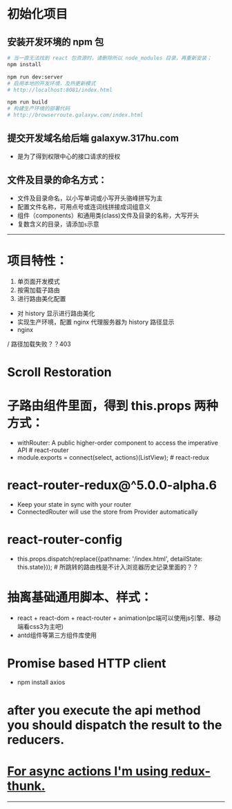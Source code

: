 # 初始化项目

## 安装开发环境的 npm 包
```bash
# 当一直无法找到 react 包资源时，请删除所以 node_modules 目录，再重新安装；
npm install

npm run dev:server
# 启用本地的开发环境，及热更新模式
# http://localhost:8081/index.html

npm run build
# 构建生产环境的部署代码
# http://browserroute.galaxyw.com/index.html

```

## 提交开发域名给后端 galaxyw.317hu.com
- 是为了得到权限中心的接口请求的授权

## 文件及目录的命名方式：
- 文件及目录命名，以小写单词或小写开头骆峰拼写为主
- 配置文件名称，可用点号或连词线拼接成词组意义
- 组件（components）和通用类(class)文件及目录的名称，大写开头
- 复数含义的目录，请添加`s`示意

***

# 项目特性：

1. 单页面开发模式
2. 按需加载子路由
3. 进行路由美化配置
  - 对 history 显示进行路由美化
  - 实现生产环境，配置 nginx 代理服务器为 history 路径显示
  - nginx


/ 路径加载失败？？403

# Scroll Restoration

# 子路由组件里面，得到 this.props 两种方式：
- withRouter: A public higher-order component to access the imperative API # react-router
- module.exports = connect(select, actions)(ListView); # react-redux

# react-router-redux@^5.0.0-alpha.6
- Keep your state in sync with your router 
- ConnectedRouter will use the store from Provider automatically

# react-router-config
- this.props.dispatch(replace({pathname: '/index.html', detailState: this.state})); # 所跳转的路由栈是不计入浏览器历史记录里面的？？

# 抽离基础通用脚本、样式：
  - react + react-dom + react-router + animation(pc端可以使用js引擎、移动端看css3为主吧) 
  - antd组件等第三方组件库使用
  
# Promise based HTTP client
- npm install axios

# after you execute the api method you should dispatch the result to the reducers.

# [For async actions I'm using redux-thunk.](https://stackoverflow.com/questions/42872846/react-router-redux-setstate-warning-after-redirect/42915448#42915448)

***
